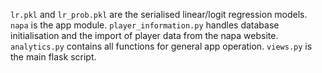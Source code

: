 `lr.pkl` and `lr_prob.pkl` are the serialised linear/logit regression models.
`napa` is the app module.
`player_information.py` handles database initialisation and the import of player data from the napa website.
`analytics.py` contains all functions for general app operation.
`views.py` is the main flask script.
